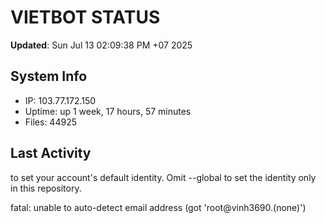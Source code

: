 # VIETBOT STATUS
**Updated**: Sun Jul 13 02:09:38 PM +07 2025

## System Info
- IP: 103.77.172.150
- Uptime: up 1 week, 17 hours, 57 minutes
- Files: 44925

## Last Activity

to set your account's default identity.
Omit --global to set the identity only in this repository.

fatal: unable to auto-detect email address (got 'root@vinh3690.(none)')
